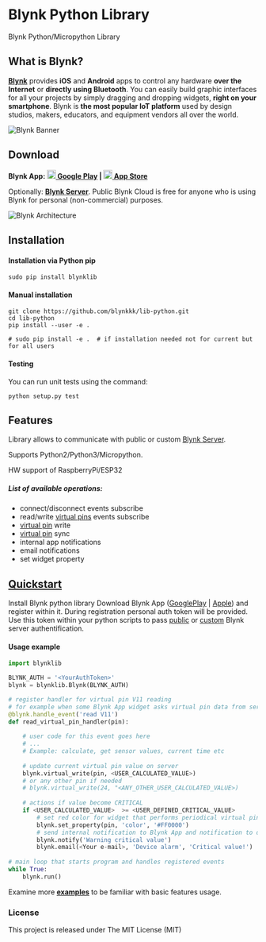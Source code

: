 # Blynk Python Library
Blynk Python/Micropython Library

## What is Blynk?
**[Blynk][blynk-io]** provides **iOS** and **Android** apps to control any hardware **over the Internet** or **directly using Bluetooth**.
You can easily build graphic interfaces for all your projects by simply dragging and dropping widgets, **right on your smartphone**.
Blynk is **the most popular IoT platform** used by design studios, makers, educators, and equipment vendors all over the world.

![Blynk Banner][blynk-banner]

## Download

**Blynk App: 
[<img src="https://cdn.rawgit.com/simple-icons/simple-icons/develop/icons/googleplay.svg" width="18" height="18" /> Google Play][blynk-app-android] | 
[<img src="https://cdn.rawgit.com/simple-icons/simple-icons/develop/icons/apple.svg" width="18" height="18" /> App Store][blynk-app-ios]**

Optionally: **[Blynk Server][blynk-server]**. Public Blynk Cloud is free for anyone who is using Blynk for personal (non-commercial) purposes.

![Blynk Architecture][blynk-architecture]

## Installation 

#### Installation via Python pip
    sudo pip install blynklib   


#### Manual installation 
    git clone https://github.com/blynkkk/lib-python.git
    cd lib-python
    pip install --user -e .

    # sudo pip install -e .  # if installation needed not for current but for all users 

#### Testing
You can run unit tests using the command:

    python setup.py test

## Features
Library allows to communicate with public or custom [Blynk Server][blynk-server].
 
Supports Python2/Python3/Micropython.

HW support of RaspberryPi/ESP32

##### List of available operations:
 - connect/disconnect events subscribe
 - read/write [virtual pins][blynk-vpins] events subscribe
 - [virtual pin][blynk-vpins] write
 - [virtual pin][blynk-vpins] sync
 - internal app notifications
 - email notifications
 - set widget property
 

## [Quickstart][blynk-docs]
Install Blynk python  library
Download Blynk App ([GooglePlay][blynk-app-android] | [Apple][blynk-app-ios]) and register within it. 
During registration personal auth token will be provided. Use this token within your python scripts to pass
[public][blynk-server-public] or [custom][blynk-server] Blynk server authentification.

#### Usage example
```py
import blynklib

BLYNK_AUTH = '<YourAuthToken>'
blynk = blynklib.Blynk(BLYNK_AUTH)

# register handler for virtual pin V11 reading
# for example when some Blynk App widget asks virtual pin data from server periodically    
@blynk.handle_event('read V11')
def read_virtual_pin_handler(pin):
    
    # user code for this event goes here
    # ...
    # Example: calculate, get sensor values, current time etc
    
    # update current virtual pin value on server 
    blynk.virtual_write(pin, <USER_CALCULATED_VALUE>)
    # or any other pin if needed
    # blynk.virtual_write(24, "<ANY_OTHER_USER_CALCULATED_VALUE>)
        
    # actions if value become CRITICAL
    if <USER_CALCULATED_VALUE>  >= <USER_DEFINED_CRITICAL_VALUE>
        # set red color for widget that performs periodical virtual pin read operations
        blynk.set_property(pin, 'color', '#FF0000')
        # send internal notification to Blynk App and notification to defined e-mail 
        blynk.notify('Warning critical value')
        blynk.email(<Your e-mail>, 'Device alarm', 'Critical value!')
        
# main loop that starts program and handles registered events
while True:
    blynk.run()
```

Examine more **[examples][blynk-py-examples]** to be familiar with basic features usage.


### License
This project is released under The MIT License (MIT)



  [blynk-io]: https://github.com/blynkkk/blynkkk.github.io
  [blynk-architecture]: https://github.com/blynkkk/blynkkk.github.io/blob/master/images/architecture.png
  [blynk-banner]: https://github.com/blynkkk/blynkkk.github.io/blob/master/images/GithubBanner.jpg
  [blynk-server]: https://github.com/blynkkk/blynk-server
  [blynk-server-public]: http://blynk-cloud.com
  [blynk-docs]: https://docs.blynk.cc/
  [blynk-py-examples]: https://github.com/blynkkk/lib-python/blob/master/examples
  [blynk-app-android]: https://play.google.com/store/apps/details?id=cc.blynk
  [blynk-app-ios]: https://itunes.apple.com/us/app/blynk-control-arduino-raspberry/id808760481?ls=1&mt=8
  [blynk-vpins]: http://help.blynk.cc/getting-started-library-auth-token-code-examples/blynk-basics/what-is-virtual-pins